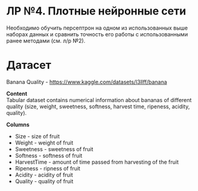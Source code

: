 #  ЛР №4. Плотные нейронные сети

Необходимо обучить персептрон на одном из использованных выше наборах данных и сравнить точность его работы с использованными ранее методами (см. л/р №2).

# Датасет
Banana Quality - https://www.kaggle.com/datasets/l3llff/banana

**Content**  
Tabular dataset contains numerical information about bananas of different quality (size, weight, sweetness, softness, harvest time, ripeness, acidity, quality).  

**Columns**
- Size - size of fruit
- Weight - weight of fruit
- Sweetness - sweetness of fruit
- Softness - softness of fruit
- HarvestTime - amount of time passed from harvesting of the fruit
- Ripeness - ripness of fruit
- Acidity - acidity of fruit
- Quality - quality of fruit
